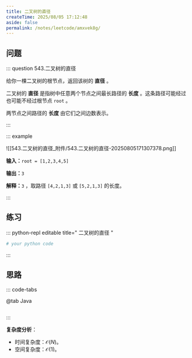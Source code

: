 ```yaml
---
title: 二叉树的直径
createTime: 2025/08/05 17:12:48
aside: false
permalink: /notes/leetcode/amxvek8g/
---
```


## **问题**

::: question 543.二叉树的直径

给你一棵二叉树的根节点，返回该树的 **直径** 。

二叉树的 **直径** 是指树中任意两个节点之间最长路径的 **长度** 。这条路径可能经过也可能不经过根节点 `root` 。

两节点之间路径的 **长度** 由它们之间边数表示。

:::

::: example 

![[543.二叉树的直径_附件/543.二叉树的直径-20250805171307378.png]]

**输入：**`root = [1,2,3,4,5]`

**输出：**`3`

**解释：**`3` ，取路径 `[4,2,1,3]` 或 `[5,2,1,3]` 的长度。

:::

## **练习**

::: python-repl editable title=" 二叉树的直径 "

```python
# your python code
```

:::

## **思路**

::: code-tabs

@tab Java

```java


```

:::

**复杂度分析**：

- 时间复杂度：$\mathcal{O}(N)$。
- 空间复杂度：$\mathcal{O}(1)$。